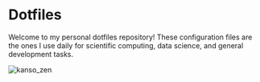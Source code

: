 # Dotfiles
Welcome to my personal dotfiles repository! These configuration files are the ones I use daily for scientific computing, data science, and general development tasks.

![kanso_zen](https://github.com/user-attachments/assets/288c0aa0-6d07-4ada-bfed-1f67e20224f6)

